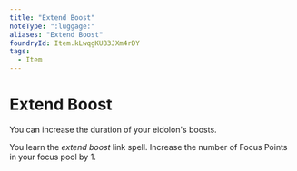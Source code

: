 ```yaml
---
title: "Extend Boost"
noteType: ":luggage:"
aliases: "Extend Boost"
foundryId: Item.kLwqgKUB3JXm4rDY
tags:
  - Item
---
```


# Extend Boost

You can increase the duration of your eidolon's boosts.

You learn the _extend boost_ link spell. Increase the number of Focus Points in your focus pool by 1.
